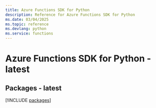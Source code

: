 ```yaml
---
title: Azure Functions SDK for Python
description: Reference for Azure Functions SDK for Python
ms.date: 03/04/2025
ms.topic: reference
ms.devlang: python
ms.service: functions
---
```

# Azure Functions SDK for Python - latest
## Packages - latest
[!INCLUDE [packages](functions-index.md)]